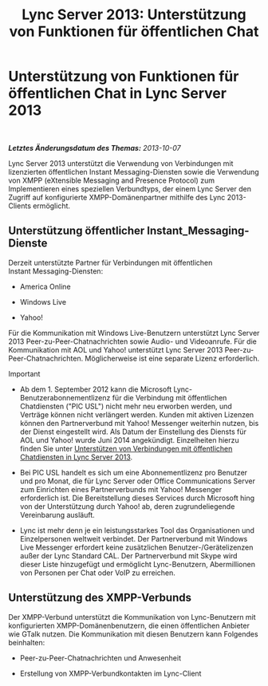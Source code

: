 ﻿---
title: 'Lync Server 2013: Unterstützung von Funktionen für öffentlichen Chat'
TOCTitle: Unterstützung von Funktionen für öffentlichen Chat
ms:assetid: 1f45163b-52c6-4a78-b9c8-dfe3abe4e5eb
ms:mtpsurl: https://technet.microsoft.com/de-de/library/JJ204732(v=OCS.15)
ms:contentKeyID: 49293384
ms.date: 05/19/2016
mtps_version: v=OCS.15
ms.translationtype: HT
---

# Unterstützung von Funktionen für öffentlichen Chat in Lync Server 2013

 

_**Letztes Änderungsdatum des Themas:** 2013-10-07_

Lync Server 2013 unterstützt die Verwendung von Verbindungen mit lizenzierten öffentlichen Instant Messaging-Diensten sowie die Verwendung von XMPP (eXtensible Messaging and Presence Protocol) zum Implementieren eines speziellen Verbundtyps, der einem Lync Server den Zugriff auf konfigurierte XMPP-Domänenpartner mithilfe des Lync 2013-Clients ermöglicht.

## Unterstützung öffentlicher Instant\_Messaging-Dienste

Derzeit unterstützte Partner für Verbindungen mit öffentlichen Instant Messaging-Diensten:

  - America Online

  - Windows Live

  - Yahoo\!

Für die Kommunikation mit Windows Live-Benutzern unterstützt Lync Server 2013 Peer-zu-Peer-Chatnachrichten sowie Audio- und Videoanrufe. Für die Kommunikation mit AOL und Yahoo\! unterstützt Lync Server 2013 Peer-zu-Peer-Chatnachrichten. Möglicherweise ist eine separate Lizenz erforderlich.


> [!IMPORTANT]
> <UL>
> <LI>
> <P>Ab dem 1. September 2012 kann die Microsoft Lync-Benutzerabonnementlizenz für die Verbindung mit öffentlichen Chatdiensten ("PIC USL") nicht mehr neu erworben werden, und Verträge können nicht verlängert werden. Kunden mit aktiven Lizenzen können den Partnerverbund mit Yahoo! Messenger weiterhin nutzen, bis der Dienst eingestellt wird. Als Datum der Einstellung des Diensts für AOL und Yahoo! wurde Juni 2014 angekündigt. Einzelheiten hierzu finden Sie unter <A href="lync-server-2013-support-for-public-instant-messenger-connectivity.md">Unterstützen von Verbindungen mit öffentlichen Chatdiensten in Lync Server 2013</A>.</P>
> <LI>
> <P>Bei PIC&nbsp;USL handelt es sich um eine Abonnementlizenz pro Benutzer und pro Monat, die für Lync&nbsp;Server oder Office&nbsp;Communications&nbsp;Server zum Einrichten eines Partnerverbunds mit Yahoo! Messenger erforderlich ist. Die Bereitstellung dieses Services durch Microsoft hing von der Unterstützung durch Yahoo! ab, deren zugrundeliegende Vereinbarung ausläuft.</P>
> <LI>
> <P>Lync ist mehr denn je ein leistungsstarkes Tool das Organisationen und Einzelpersonen weltweit verbindet. Der Partnerverbund mit Windows Live Messenger erfordert keine zusätzlichen Benutzer-/Gerätelizenzen außer der Lync Standard CAL. Der Partnerverbund mit Skype wird dieser Liste hinzugefügt und ermöglicht Lync-Benutzern, Abermillionen von Personen per Chat oder VoIP zu erreichen.</P></LI></UL>



## Unterstützung des XMPP-Verbunds

Der XMPP-Verbund unterstützt die Kommunikation von Lync-Benutzern mit konfigurierten XMPP-Domänenbenutzern, die einen öffentlichen Anbieter wie GTalk nutzen. Die Kommunikation mit diesen Benutzern kann Folgendes beinhalten:

  - Peer-zu-Peer-Chatnachrichten und Anwesenheit

  - Erstellung von XMPP-Verbundkontakten im Lync-Client

